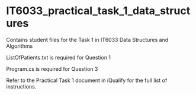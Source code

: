 # IT6033_practical_task_1_data_structures
Contains student files for the Task 1 in IT6033 Data Structures and Algorithms


  ListOfPatients.txt is required for Question 1
  
  Program.cs is required for Question 3
  
  Refer to the Practical Task 1 document in iQualify for the full list of instructions.
